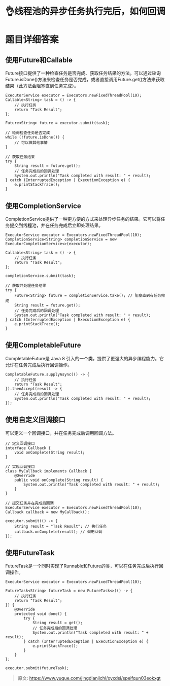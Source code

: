 # 👌线程池的异步任务执行完后，如何回调

# 题目详细答案
## 使用Future和Callable
Future接口提供了一种检查任务是否完成、获取任务结果的方法。可以通过轮询Future.isDone()方法来检查任务是否完成，或者直接调用Future.get()方法来获取结果（此方法会阻塞直到任务完成）。

```plain
ExecutorService executor = Executors.newFixedThreadPool(10);
Callable<String> task = () -> {
    // 执行任务
    return "Task Result";
};

Future<String> future = executor.submit(task);

// 轮询检查任务是否完成
while (!future.isDone()) {
    // 可以做其他事情
}

// 获取任务结果
try {
    String result = future.get();
    // 任务完成后的回调处理
    System.out.println("Task completed with result: " + result);
} catch (InterruptedException | ExecutionException e) {
    e.printStackTrace();
}
```

## 使用CompletionService
CompletionService提供了一种更方便的方式来处理异步任务的结果。它可以将任务提交到线程池，并在任务完成后立即处理结果。

```plain
ExecutorService executor = Executors.newFixedThreadPool(10);
CompletionService<String> completionService = new ExecutorCompletionService<>(executor);

Callable<String> task = () -> {
    // 执行任务
    return "Task Result";
};

completionService.submit(task);

// 获取并处理任务结果
try {
    Future<String> future = completionService.take(); // 阻塞直到有任务完成
    String result = future.get();
    // 任务完成后的回调处理
    System.out.println("Task completed with result: " + result);
} catch (InterruptedException | ExecutionException e) {
    e.printStackTrace();
}
```

## 使用CompletableFuture
CompletableFuture是 Java 8 引入的一个类，提供了更强大的异步编程能力。它允许在任务完成后执行回调操作。

```plain
CompletableFuture.supplyAsync(() -> {
    // 执行任务
    return "Task Result";
}).thenAccept(result -> {
    // 任务完成后的回调处理
    System.out.println("Task completed with result: " + result);
});
```

## 使用自定义回调接口
可以定义一个回调接口，并在任务完成后调用回调方法。

```plain
// 定义回调接口
interface Callback {
    void onComplete(String result);
}

// 实现回调接口
class MyCallback implements Callback {
    @Override
    public void onComplete(String result) {
        System.out.println("Task completed with result: " + result);
    }
}

// 提交任务并在完成后回调
ExecutorService executor = Executors.newFixedThreadPool(10);
Callback callback = new MyCallback();

executor.submit(() -> {
    String result = "Task Result"; // 执行任务
    callback.onComplete(result); // 调用回调
});
```

## 使用FutureTask
FutureTask是一个同时实现了Runnable和Future的类，可以在任务完成后执行回调操作。

```plain
ExecutorService executor = Executors.newFixedThreadPool(10);

FutureTask<String> futureTask = new FutureTask<>(() -> {
    // 执行任务
    return "Task Result";
}) {
    @Override
    protected void done() {
        try {
            String result = get();
            // 任务完成后的回调处理
            System.out.println("Task completed with result: " + result);
        } catch (InterruptedException | ExecutionException e) {
            e.printStackTrace();
        }
    }
};

executor.submit(futureTask);
```



> 原文: <https://www.yuque.com/jingdianjichi/xyxdsi/speifqun03eokxgt>